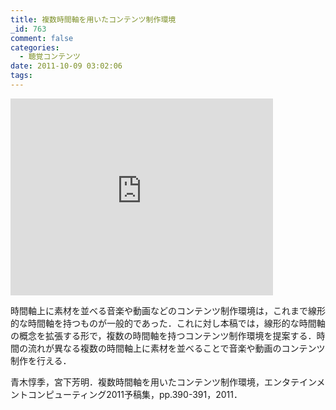 ```yaml
---
title: 複数時間軸を用いたコンテンツ制作環境
_id: 763
comment: false
categories:
  - 聴覚コンテンツ
date: 2011-10-09 03:02:06
tags:
---
```



<iframe width="420" height="315" src="https://www.youtube.com/embed/0Ocu5VIdzdc" frameborder="0" allowfullscreen></iframe>



時間軸上に素材を並べる音楽や動画などのコンテンツ制作環境は，これまで線形的な時間軸を持つものが一般的であった．これに対し本稿では，線形的な時間軸の概念を拡張する形で，複数の時間軸を持つコンテンツ制作環境を提案する．時間の流れが異なる複数の時間軸上に素材を並べることで音楽や動画のコンテンツ制作を行える．

青木惇季，宮下芳明．複数時間軸を用いたコンテンツ制作環境，エンタテインメントコンピューティング2011予稿集，pp.390-391，2011．
